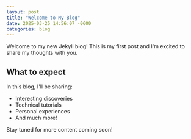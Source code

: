 ```yaml
---
layout: post
title: "Welcome to My Blog"
date: 2025-03-25 14:56:07 -0600
categories: blog
---
```


Welcome to my new Jekyll blog! This is my first post and I'm excited to share my thoughts with you.

## What to expect

In this blog, I'll be sharing:
- Interesting discoveries
- Technical tutorials
- Personal experiences
- And much more!

Stay tuned for more content coming soon!
